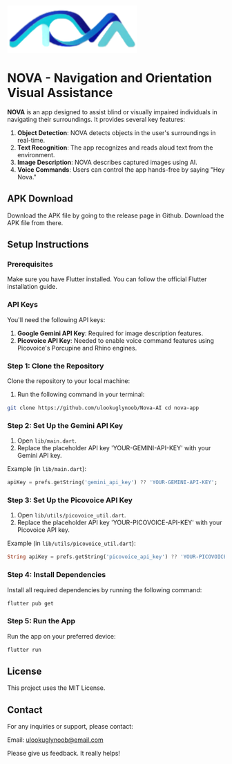 <img src="./assets/images/applogo.png" alt="Nova" width="300"> 

# NOVA - Navigation and Orientation Visual Assistance

**NOVA** is an app designed to assist blind or visually impaired individuals in navigating their surroundings. It provides several key features:

1. **Object Detection**: NOVA detects objects in the user's surroundings in real-time.
2. **Text Recognition**: The app recognizes and reads aloud text from the environment.
3. **Image Description**: NOVA describes captured images using AI.
4. **Voice Commands**: Users can control the app hands-free by saying "Hey Nova."

## APK Download

Download the APK file by going to the release page in Github. Download the APK file from there.

## Setup Instructions

### Prerequisites

Make sure you have Flutter installed. You can follow the official Flutter installation guide.

### API Keys

You'll need the following API keys:

1. **Google Gemini API Key**: Required for image description features.
2. **Picovoice API Key**: Needed to enable voice command features using Picovoice's Porcupine and Rhino engines.

### Step 1: Clone the Repository

Clone the repository to your local machine:

1. Run the following command in your terminal:

```bash
git clone https://github.com/ulookuglynoob/Nova-AI cd nova-app
```

### Step 2: Set Up the Gemini API Key

1. Open `lib/main.dart`.
2. Replace the placeholder API key 'YOUR-GEMINI-API-KEY' with your Gemini API key.

Example (in `lib/main.dart`):

```dart
apiKey = prefs.getString('gemini_api_key') ?? 'YOUR-GEMINI-API-KEY';
```

### Step 3: Set Up the Picovoice API Key

1. Open `lib/utils/picovoice_util.dart`.
2. Replace the placeholder API key 'YOUR-PICOVOICE-API-KEY' with your Picovoice API key.

Example (in `lib/utils/picovoice_util.dart`):

```dart
String apiKey = prefs.getString('picovoice_api_key') ?? 'YOUR-PICOVOICE-API-KEY';
```

### Step 4: Install Dependencies

Install all required dependencies by running the following command:

```bash
flutter pub get
```

### Step 5: Run the App

Run the app on your preferred device:

```bash
flutter run
```


## License

This project uses the MIT License.

## Contact

For any inquiries or support, please contact:

Email: ulookuglynoob@email.com

Please give us feedback. It really helps!
